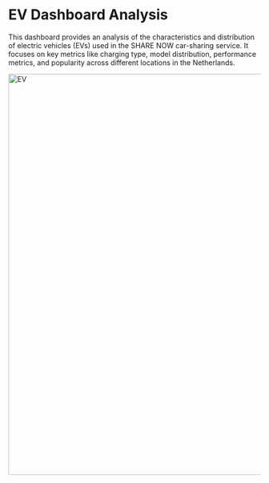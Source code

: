# EV Dashboard Analysis
This dashboard provides an analysis of the characteristics and distribution of electric vehicles (EVs) used in the SHARE NOW car-sharing service. It focuses on key metrics like charging type, model distribution, performance metrics, and popularity across different locations in the Netherlands.

<img src="https://github.com/user-attachments/assets/63750d0e-46eb-4079-a266-56321ae8f543" alt="EV" width="800">

